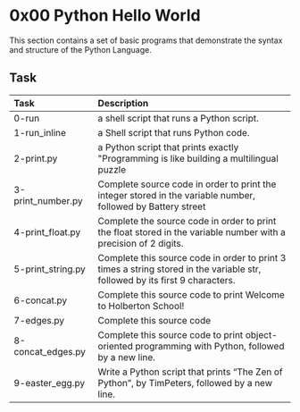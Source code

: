 # 0x00 Python Hello World
This section contains a set of basic programs that demonstrate the syntax and structure of the Python Language.
## Task
| Task | Description |
|:--|:--|
| 0-run | a shell script that runs a Python script. |
| 1-run_inline | a Shell script that runs Python code. |
| 2-print.py |  a Python script that prints exactly "Programming is like building a multilingual puzzle |
| 3-print_number.py | Complete source code in order to print the integer stored in the variable number, followed by Battery street |
| 4-print_float.py | Complete the source code in order to print the float stored in the variable number with a precision of 2 digits. |
| 5-print_string.py | Complete this source code in order to print 3 times a string stored in the variable str, followed by its first 9 characters. |
| 6-concat.py | Complete this source code to print Welcome to Holberton School! |
| 7-edges.py | Complete this source code |
| 8-concat_edges.py | Complete this source code to print object-oriented programming with Python, followed by a new line. |
| 9-easter_egg.py | Write a Python script that prints “The Zen of Python”, by TimPeters, followed by a new line. |
